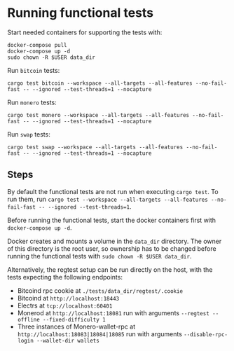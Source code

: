 # Running functional tests

Start needed containers for supporting the tests with:

```
docker-compose pull
docker-compose up -d
sudo chown -R $USER data_dir
```

Run `bitcoin` tests:

```
cargo test bitcoin --workspace --all-targets --all-features --no-fail-fast -- --ignored --test-threads=1 --nocapture
```

Run `monero` tests:

```
cargo test monero --workspace --all-targets --all-features --no-fail-fast -- --ignored --test-threads=1 --nocapture
```

Run `swap` tests:

```
cargo test swap --workspace --all-targets --all-features --no-fail-fast -- --ignored --test-threads=1 --nocapture
```

## Steps

By default the functional tests are not run when executing `cargo test`. To run them, run `cargo test --workspace --all-targets --all-features --no-fail-fast -- --ignored --test-threads=1`.

Before running the functional tests, start the docker containers first with `docker-compose up -d`.

Docker creates and mounts a volume in the `data_dir` directory. The owner of this directory is the root user, so ownership has to be changed before running the functional tests with `sudo chown -R $USER data_dir`.

Alternatively, the regtest setup can be run directly on the host, with the tests expecting the following endpoints:

- Bitcoind rpc cookie at `./tests/data_dir/regtest/.cookie`
- Bitcoind at `http://localhost:18443`
- Electrs at `tcp://localhost:60401`
- Monerod at `http://localhost:18081` run with arguments `--regtest --offline --fixed-difficulty 1`
- Three instances of Monero-wallet-rpc at `http://localhost:18083|18084|18085` run with arguments `--disable-rpc-login --wallet-dir wallets`
